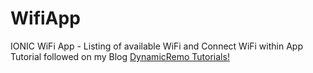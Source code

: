 # WifiApp
IONIC WiFi App - Listing of available WiFi and Connect WiFi within App
<br>
Tutorial followed on my Blog <a href="http://dynamicremo.blogspot.de/2016/01/ionic-wifi-app-using-phonegapcordova.html">DynamicRemo Tutorials!</a>
